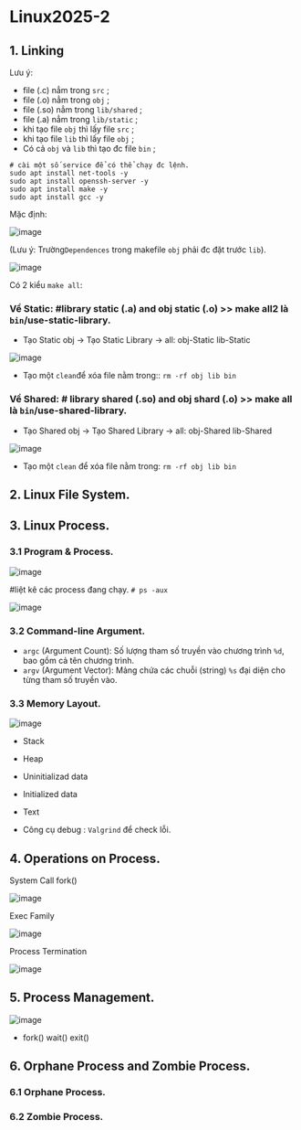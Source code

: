 # Linux2025-2
## 1. Linking

Lưu ý: 
- file (.c) nẳm trong `src` ;
- file (.o) nẳm trong `obj` ;
- file (.so) nẳm trong `lib/shared` ;
- file (.a) nẳm trong `lib/static` ;
- khi tạo file `obj` thì lấy file `src` ;
- khi tạo file `lib` thì lấy file `obj` ;
- Có cả `obj` và `lib` thì tạo đc file `bin` ;
 
```
# cài một số service để có thể chạy đc lệnh.
sudo apt install net-tools -y
sudo apt install openssh-server -y
sudo apt install make -y
sudo apt install gcc -y
```
Mặc định:

![image](https://github.com/user-attachments/assets/c378845e-ae1b-4a11-b7fc-76c8c62cf15c)

(Lưu ý: Trường`Dependences` trong makefile `obj` phải đc đặt trước `lib`).

![image](https://github.com/user-attachments/assets/cdfe77bb-b099-460f-a7b0-f144f73b0336)

Có 2 kiểu `make all`:

### Về Static: #library static (.a) and obj static (.o) >> make all2 là `bin`/use-static-library.
- Tạo Static obj → Tạo Static Library → all: obj-Static lib-Static
  
![image](https://github.com/user-attachments/assets/c2b59728-a07a-408d-81ba-4515e0e69384)
- Tạo một `clean`để xóa file nằm trong:: `rm -rf obj lib bin`
### Về Shared: # library shared (.so) and obj shard (.o) >> make all là `bin`/use-shared-library.
- Tạo Shared obj → Tạo Shared Library → all: obj-Shared lib-Shared

![image](https://github.com/user-attachments/assets/2bfc7c0b-39d3-4c83-91f2-f7f2811743ad)
- Tạo một `clean` để xóa file nằm trong: `rm -rf obj lib bin`

## 2. Linux File System.


## 3. Linux Process.

### 3.1 Program  & Process.

![image](https://github.com/user-attachments/assets/684d4954-2703-4d59-b638-c675806f3860)

#liệt kê các process đang chạy. `# ps -aux`

![image](https://github.com/user-attachments/assets/57287ef8-bd6d-42e9-99de-fa2d0b670a93)

### 3.2 Command-line Argument.

- `argc` (Argument Count): Số lượng tham số truyền vào chương trình `%d`, bao gồm cả tên chương trình.
- `argv` (Argument Vector): Mảng chứa các chuỗi (string) `%s` đại diện cho từng tham số truyền vào.

### 3.3 Memory Layout.

![image](https://github.com/user-attachments/assets/6600df5a-83f6-4dbf-a86c-b46d621466b0)

- Stack
- Heap
- Uninitializad data
- Initialized data
- Text

- Công cụ debug : `Valgrind` để check lỗi.
  
## 4. Operations on Process.

System Call fork()

![image](https://github.com/user-attachments/assets/03f52db4-8584-4a37-abd4-d4ce096a209a)

Exec Family

![image](https://github.com/user-attachments/assets/7c690a80-1f7c-419c-bdee-24faba94479d)

Process Termination

![image](https://github.com/user-attachments/assets/518e6a98-c00b-4e1d-a8b9-a71cb201d63f)

## 5. Process Management.

![image](https://github.com/user-attachments/assets/9a3559a5-59d1-41e2-8960-0f83d695c7ce)

- fork() wait() exit()

## 6. Orphane Process and Zombie Process.

### 6.1 Orphane Process.


### 6.2 Zombie Process.





